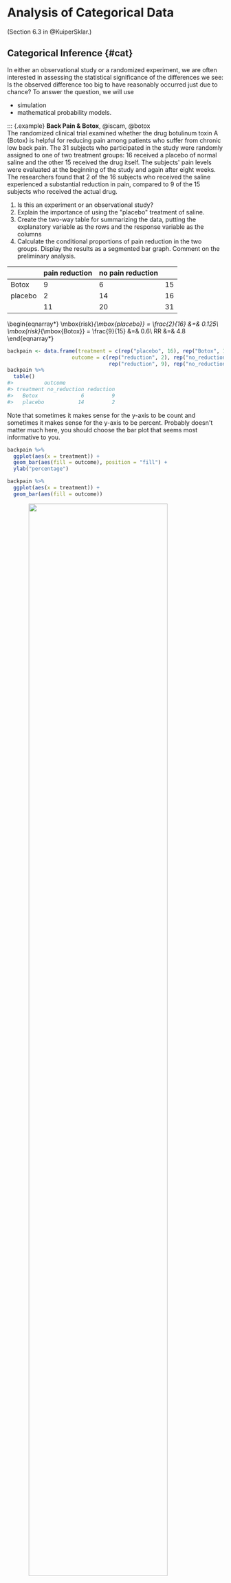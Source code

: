 # Analysis of Categorical Data 

(Section 6.3 in @KuiperSklar.) 



## Categorical Inference {#cat}

In either an observational study or a randomized experiment, we are often interested in assessing the statistical significance of the differences we see: Is the observed difference too big to have reasonably occurred just due to chance?  To answer the question, we will use

* simulation
* mathematical probability models.

::: {.example} 
**Back Pain & Botox**, @iscam, @botox  
The randomized clinical trial examined whether the drug botulinum toxin A (Botox) is helpful for reducing pain among patients who suffer from chronic low back pain.  The 31 subjects who participated in the study were randomly assigned to one of two treatment groups: 16 received a placebo of normal saline and the other 15 received the drug itself.  The subjects' pain levels were evaluated at the beginning of the study and again after eight weeks.  The researchers found that 2 of the 16 subjects who received the saline experienced a substantial reduction in pain, compared to 9 of the 15 subjects who received the actual drug.


1. Is this an experiment or an observational study?  
2. Explain the importance of using the "placebo" treatment of saline.  
3. Create the two-way table for summarizing the data, putting the explanatory variable as the rows and the response variable as the columns  
4. Calculate the conditional proportions of pain reduction in the two groups.  Display the results as a segmented bar graph.  Comment on the preliminary analysis.  


|           	| pain reduction 	| no pain reduction	|    	|
|-----------	|---------	|-------	|----	|
| Botox 	    | 9       	|    6  	| 15 	|
| placebo    	| 2        	| 14     	| 16 	|
|         | 11    	| 20	| 31 	|


\begin{eqnarray*}
\mbox{risk}_{\mbox{placebo}} = \frac{2}{16} &=& 0.125\\
\mbox{risk}_{\mbox{Botox}} = \frac{9}{15} &=& 0.6\\
RR &=& 4.8
\end{eqnarray*}




```r
backpain <- data.frame(treatment = c(rep("placebo", 16), rep("Botox", 15)),
                     outcome = c(rep("reduction", 2), rep("no_reduction", 14), 
                                 rep("reduction", 9), rep("no_reduction", 6)))
backpain %>%
  table()
#>          outcome
#> treatment no_reduction reduction
#>   Botox              6         9
#>   placebo           14         2
```


Note that sometimes it makes sense for the y-axis to be count and sometimes it makes sense for the y-axis to be percent.  Probably doesn't matter much here, you should choose the bar plot that seems most informative to you.


```r
backpain %>%
  ggplot(aes(x = treatment)) + 
  geom_bar(aes(fill = outcome), position = "fill") +
  ylab("percentage")

backpain %>%
  ggplot(aes(x = treatment)) + 
  geom_bar(aes(fill = outcome))
```

<img src="04-cat_files/figure-html/unnamed-chunk-4-1.png" width="80%" style="display: block; margin: auto;" />



5. If there was no association between the treatment and the back pain relief, about how many of the 11 "successes" would you expect to see in each group?  Did the researchers observe more successes in the saline group than expected (if the drug had no effect) or fewer successes than expected?  Is this in the direction conjectured by the researchers?

6. Is is *possible* that the drug has absolutely no effect on back pain?  That the differences were simply due to chance or random variability?  How likely is that?
:::

#### Simulation {-}

* 11 red "success" cards (pain reduction); 20 black "failure" cards (no pain reduction)
* randomly deal out (i.e. shuffle) 15 cards to the treatment group and 16 cards to the placebo group.
* count how many people in the treatment group were successes?  Repeat 5 times.

* process
    * what do the cards represent?
    * what does shuffling the cards represent?
    * what implicit assumption about the two groups did the shuffling of cards represent?
    * what observational units would be represented by the dots on the dotplot?
    * why would we count the number of repetitions with 9 or more "successes"?

* Repeat simulation using the two-way table applet:
[http://www.rossmanchance.com/applets/2021/chisqshuffle/ChiSqShuffle.htm]

* summary
    * How many reps?
    * How many as extreme as the true data?
    * What proportion are at least as extreme as the true data?
    * Do our data support the researchers conjecture?
    * What if the actual data had been 7 successes in the treatment group (and 4 in the placebo group)?

::: {.definition}
**p-value**  The p-value is the probability of seeing our results or more extreme if there is nothing interesting going on with the data.  (This is the same definition of p-value that you will always use in this class and in your own research.)
:::


Notice that regardless of whether or not the drug has an effect, the data will be different each time (think: new 31 people).  The small p-value allows us to draw cause-and-effect conclusions, but doesn't necessarily allow us to infer to a larger population.  Why not? 

|  low cutoff     	| p-value 	| high cutoff	| evidence         	|
|:-------:	|:--------------------:	|:-------:|:------------------------------	|
|       	| p-value $\leq$ 	| 0.001 	| very strong evidence         	|
| 0.001 	|  $<$ p-value $\leq$  	| 0.01  	| strong evidence              	|
| 0.01  	|  $<$ p-value $\leq$  	| 0.05  	| moderate evidence            	|
| 0.05  	|  $<$ p-value $\leq$  	| 0.10  	| weak but suggestive evidence 	|
| 0.10  	|   $<$ p-value   	|       	| little or no evidence        	|


### Simulation using R {#inferFET}

The simulation from the applet can be recreated using the **infer** package in R.  Note the different pieces of the simulation using functions like `specify()`, `hypothesize()`, `generate()`, and `calculate()`.  Also notice that this particular function works best using the difference in proportions (which we discussed in class is equivalent to recording the single count of Botox patients who had reduced back pain).

Step 1.  Calculate the observed difference in proportion of patients with reduced back pain.  Note that as with linear regression we continue to use the syntax:  `responsevariable ~ explanatoryvariable`.  

Step 2.  Go through the simulation steps, just like the applet.

* `specify()` the variables  
* `hypothesize()` about the null claim  
* `generate()` many permutions of the data  
* `calculate()` the statistic of interest for all the different permutations  

Step 3. Plot a histogram representing the differences in proportions for all the many permuted tables. The plot represents the distribution of the differences in proportion under the null hypothesis.

Step 4. Calculate the p-value from the sampling distribution generated in Step 3.



```r
library(infer)

# Step 1.
diff_props <- backpain %>%
  specify(outcome ~ treatment, success = "reduction") %>%
  calculate(stat = "diff in props")

diff_props  # print to screen to see the observed difference
#> Response: outcome (factor)
#> Explanatory: treatment (factor)
#> # A tibble: 1 × 1
#>    stat
#>   <dbl>
#> 1 0.475

# Step 2.
nulldist <- backpain %>%
  specify(outcome ~ treatment, success = "reduction") %>%
  hypothesize(null = "independence") %>%
  generate(reps = 1000, type = "permute") %>%
  calculate(stat = "diff in props")

# Step 3.
visualize(nulldist) + 
  shade_p_value(obs_stat = diff_props, direction = "greater")

# Step 4.
nulldist %>%
  get_p_value(obs_stat = diff_props, direction = "greater")
#> # A tibble: 1 × 1
#>   p_value
#>     <dbl>
#> 1   0.007
```

<img src="04-cat_files/figure-html/unnamed-chunk-5-1.png" width="80%" style="display: block; margin: auto;" />

## Fisher's Exact Test {#fisher}

(Section 6.4 in @KuiperSklar, great detailed explanation!)

Because we have a fixed sample, we use the hypergeometric distribution to enumerate the possible ways of choosing our data or more extreme given fixed row and column totals.



|           	| pain reduction 	| no pain reduction	|    	|
|-----------	|---------	|-------	|----	|
| Botox 	    | 9 = x      	|    6  	| 15 	= n |
| placebo    	| 2        	| 14     	| 16 	|
|         | 11  = M  	| 20 = N - M	| 31 	= N|

To make it simpler, let's say I have 5 items (N=5), and I want to choose 3 of them (n=3).  How many ways can I do that?


> SSSNN, SSNSN, SSNNS, SNSSN, SNSNS, SNNSS, NSSSN, NSSNS, NSNSS, NNSSS  [5!/ 3! 2!]
> (S = select, N = not selected)


So, how many different ways can I select 11 people (out of 31) to be my "pain reduction" group?  That is the total number of different groups of size 11 from 31.  But really, we want our groups to be of a certain breakdown.  We need 2 (of 16) to have gotten the placebo and 9 (of 15) to have gotten the Botox treatment.

::: {.definition}
**Hypergeometric Probability**  For any $2 \times 2$ table when there are N observations with M total successes , the probability of observing x successes in a sample of size n is:
:::

\begin{eqnarray*}
P(X=x) = \frac{\# \mbox{ of ways to select x successes and n-x failures}}{\# \mbox{ of ways to select n subjects}} = \frac{ { M \choose x} {N-M \choose n-x}}{{N \choose n}}\\
\end{eqnarray*}

Find the P(X=2)

We can now find EXACT probabilities associated with the following hypotheses.
\begin{eqnarray*}
&&H_0: p_{pl} = p_{btx}\\
&&H_a: p_{pl} < p_{btx}\\
&&p = \mbox{true probability of no pain}\\
\end{eqnarray*}


Is this a one- or two-sided test?  Why?  [Note:  the conditions here include that the row and column totals are fixed -- a **conditional test of independence**.  However, the research project in the back of chapter 6 extends the permutation test to demonstrated that the probabilities hold even under alternative technical conditions.

Note also that we get an exact probability with no conditions needed about the sample size being big enough (we can use Fisher's Exact Test even when true probabilities are close to 0 or 1.]


## Testing independence of two categorical variables {#chisq}

(Sections 6.5, 6.6, 6.7 in @KuiperSklar.)

### $\chi^2$ tests 

(Section 6.6 in @KuiperSklar.)

2x2... but also rxc ($p_a = p_b = p_c$)


We can also use $\chi^2$ tests to evaluate $r \times c$ contingency tables.  Our main question now will be whether there is an association between two categorical variables of interest.  Note that we are now generalizing what we did with the Botox and back pain example.  Are the two variables independent?  If the two variables are independent, then the state of one variable is not related to the probability of the different outcomes of the other variable.

If the data were sampled in such a way that we have random samples of both the explanatory and response variables (e.g., cross classification study), then we typically do a test of association:

\begin{eqnarray*}
H_0: && \mbox{ the two variables are independent}\\
H_a: && \mbox{ the two variables are not independent}
\end{eqnarray*}

If the data are sampled in such a way that the response is measured across specified populations (as in the example below), we typically do a test of homogeneity of proportions.  For example,

\begin{eqnarray*}
H_0: && p_1 = p_2 = p_3\\
H_a: && \mbox{not } H_0
\end{eqnarray*}
where $p=P(\mbox{success})$ for each of groups 1,2,3.


How do we get expected frequencies?  The same mathematics hold regardless of the type of test (i.e., sampling mechanism used to collect the data). If, in fact,the variables are independent, then we should be able to multiply their probabilities.  If the probabilities are the same, we expect the overall proportion of each response variable to be the same as the proportion of the response variable in each explanatory group.  And the math in the example below follows directly.

::: {.example} 
The table below show the observed distributions of ABO blood type in three random samples of African Americans living in different locations.  The three datasets, collected in the 1950s by three different investigators, are reproduced in [@bloodtype].



|          |            |      | Blood | Type |      |       |
|----------|------------|------|-------|------|------|-------|
|          |            | A    | B     | AB   | O    | Total |
| Location | (Florida)  | 122  | 117   | 19   | 244  | 502   |
|          | (Iowa)     | 1781 | 1351  | 289  | 3301 | 6722  |
|          | (Missouri) | 353  | 269   | 60   | 713  | 1395  |
|          | Total      | 2256 | 1737  | 368  | 4258 | 8619  |
:::

#### Test of Homogeneity of Proportions (equivalent mathematically to independence)

If there is no difference in blood type proportions across the groups, then:

\begin{eqnarray*}
P(AB | FL) = P(AB | IA) = P(AB | MO) = P(AB)
\end{eqnarray*}

We will use $\hat{P}(AB) = \frac{368}{8619}$ as baseline for expectation (under $H_0$) for all the groups.  That is, we would expect,

\begin{eqnarray*}
\# \mbox{expected for AB blood and Iowa} &=&  \frac{368}{8619} \cdot 6722\\
\end{eqnarray*}


#### Test of Independence (equivalent mathematically to homogeneity of proporitions)

\begin{eqnarray*}
P(cond1 \mbox{ & } cond2 ) &=& P(cond1) P(cond2)  \mbox{ if variables 1 and 2 are independent}\\
P(AB \mbox{ blood & Iowa}) &=& P(AB \mbox{ blood}) P(\mbox{Iowa}) \\
&=& \bigg( \frac{368}{8619}\bigg) \bigg( \frac{6722}{8619} \bigg)\\
&=& 0.0333\\
\# \mbox{expected for AB blood and Iowa} &=& 0.033 \cdot 8619\\
&=& \frac{368 \cdot 6722}{8619}\\
E_{i,j} &=& \frac{(i \mbox{ row total})(j \mbox{ col total})}{\mbox{grand total}}\\
\end{eqnarray*}


And the expected values under the null hypothesis...

|          |            |         | Blood   | Type   |         |       |
|----------|------------|---------|---------|--------|---------|-------|
|          |            | A       | B       | AB     | O       | Total |
| Location | (Florida)  | 131.4   | 101.17  | 21.43  | 248.00  | 502   |
|          | (Iowa)     | 1759.47 | 1354.69 | 287.00 | 3320.83 | 6722  |
|          | (Missouri) | 365.14  | 281.14  | 59.56  | 689.16  | 1395  |
|          | Total      | 2256    | 1737    | 368    | 4258    | 8619  |


\begin{eqnarray*}
X^2 &=& \sum_{all cells} \frac{( O - E)^2}{E}\\
&=& 5.65\\
\mbox{p-value} &=& P(\chi^2_6 \geq 5.65) \\
&=& 1 - pchisq(5.65, 6)\\
&=& 0.464
\end{eqnarray*}


We cannot reject the null hypothesis.  Again, we have no evidence against the null hypothesis that blood types are independently distributed in the various regions.


How do we know if our test statistic is a big number or not?  Well, it turns out that the test statistic ($X^2$) will have an approximate $\chi^2$ distribution with degrees of freedom = $(r- 1)\cdot (c-1)$.  As long as:


* We have a random sample from the population.  
* We expect at least 1 observation in every cell ($E_i \geq 1 \forall i$)  
* We expect at least 5 observations in 80\% of the cells ($E_i \geq 5$ for 80% of $i$)  



When there are only two populations, the $\chi^2$ procedure is equivalent to the two-sided z-test for proportions.  The chi-squared test statistic is the square of the z-test statistic.  That is, the chi-squared test is exactly the same as the two-sided alternative for the z-test.

use chi-square if you have multiple populations

use z-test if you want one-sided tests or confidence intervals.


## Parameter Estimation {#catest}

(Section 6.8 in @KuiperSklar.)

::: {.definition}
**Data Types** Data are often classified as
:::

* Categorical - each unit is assigned to a category  
* Quantitative - each observational unit is assigned a numerical value  
* (Binary - a special case of categorical with 2 categories, e.g. male/female)  



> Table 6.6 on page 193 of @KuiperSklar is excellent and worth looking at.


::: {.example} 
**Popcorn & Lung Disease** @iscam  

How can we tell if popcorn production is related to lung disease?  Consider High / Low exposure:


|               | Airway obstructed | Airway not obstructed |     |
|---------------|-------------------|-----------------------|-----|
| low exposure  | 6                 | 52                    | 58  |
| high exposure | 15                | 43                    | 58  |
|               | 21                | 95                    | 116 |


Is 21 a lot of people?  Can we compare 6 vs. 15?  What should we look at?  *proportions* (always a number between 0 and 1).  Look at your data (graphically and numerically).  Segmented bar graph (mosaic plot):

\begin{figure}[ht]
\begin{center}
\includegraphics[scale=.4,angle=0]{popcornbar.pdf}
\end{center}
\end{figure}

Is there a difference in the two groups?  Look at the difference in proportions or risk:

\begin{eqnarray*}
6/58 = 0.103 & 15/58=0.2586 & \Delta = 0.156\\
p_1 = 0.65 & p_2 = 0.494 & \Delta = 0.156\\
p_1 = 0.001 & p_2 = 0.157 & \Delta = 0.156\\
\end{eqnarray*}
:::

### Differences in Proportions

It turns out that the sampling distribution of the difference in the sample proportions (of success) across two *independent* groups can be modeled by the normal distribution if we have reasonably large sample sizes (CLT).

To ensure the accuracy of the test, check whether np and n(1-p) is bigger than 5 in both samples is usually adequate.  A more precise check is $n_s \hat{p}_c$ and $n_s(1-\hat{p}_c)$ are both greater than 5; $n_s$ is the smaller of the two sample sizes and $\hat{p}_c$is the sample proportion when the two samples are combined into one.


Note:
\begin{eqnarray*}
\hat{p}_1 - \hat{p}_2 \sim N\Bigg(p_1 - p_2, \sqrt{\frac{p_1(1-p_1)}{n_1} + \frac{p_2(1-p_2)}{n_2}}\Bigg)
\end{eqnarray*}

When testing independence, we assume that $p_1=p_2$, so we use the pooled estimate of the proportion to calculate the SE:
\begin{eqnarray*}
SE(\hat{p}_1 - \hat{p}_2) = \sqrt{ \hat{p}_c(1-\hat{p}_c) \bigg(\frac{1}{n_1} + \frac{1}{n_2}\bigg)}
\end{eqnarray*}

So, when testing, the appropriate test statistic is:
\begin{eqnarray*}
 Z = \frac{\hat{p}_1 - \hat{p}_2 - 0}{ \sqrt{ \hat{p}_c(1-\hat{p}_c) (\frac{1}{n_1} + \frac{1}{n_2})}}
\end{eqnarray*}


### CI for differences in proportions

We can't pool our estimate for the SE, but everything else stays the same...


\begin{eqnarray*}
SE(\hat{p}_1 - \hat{p}_2) = \sqrt{\frac{\hat{p}_1(1-\hat{p}_1)}{n_1} + \frac{\hat{p}_2(1-\hat{p}_2)}{n_2}}
\end{eqnarray*}



The main idea here is to determine whether two categorical variables are independent.  That is, does knowledge of the value of one variable tell me something about the probability of the other variable (gender and pregnancy).  We're going to talk about two different ways to approach this problem.

### Relative Risk

::: {.definition}
**Relative Risk**  The relative risk (RR) is the ratio of risks for each group.  We say, "The risk of success is **RR** times higher for those in group 1 compared to those in group 2."
:::

\begin{eqnarray*}
\mbox{relative risk} &=& \frac{\mbox{risk group 1}}{\mbox{risk group 2}}\\
&=&  \frac{\mbox{proportion of successes in group 1}}{\mbox{proportion of successes in group 2}}\\
\mbox{RR} &=& \frac{p_1}{p_2} = \frac{p_1}{p_2}\\
\hat{\mbox{RR}} &=& \frac{\hat{p}_1}{\hat{p}_2}
\end{eqnarray*}


$\hat{RR}$ in the popcorn example is $\frac{15/58}{6/58} = 2.5$.  We say, "The risk of airway obstruction is 2.5 times higher for those in high exposure group compared to those in the low exposure group."  What about

* sample size?  
* baseline risk?  

To create confidence intervals for relative risk, we use the fact that:

\begin{eqnarray*}
SE(\ln (\hat{RR})) &\approx& \sqrt{\frac{(1 - \hat{p}_1)}{n_1 \hat{p}_1} + \frac{(1-\hat{p}_2)}{n_2 \hat{p}_2}}
\end{eqnarray*}

### Odds Ratios

A related concept to risk is odds.  It is often used in horse racing, where "success" is typically defined as losing.  So, if the odds are 3 to 1 we would expect to lose 3/4 of the time.

::: {.definition}
**Odds Ratio** A related concept to risk is odds.  It is often used in horse racing, where "success" is typically defined as losing.  So, if the odds are 3 to 1 we would expect to lose 3/4 of the time.  The odds ratio (OR) is the ratio of odds for each group.  We say, "The odds of success is **OR** times higher for those in group 1 compared to those group 2."
:::

\begin{eqnarray*}
\mbox{odds} &=& \frac{\mbox{proportion of successes}}{\mbox{proportion of failures}}\\
&=& \frac{\mbox{number of successes}}{\mbox{number of failures}} = \theta\\
\hat{\mbox{odds}} &=& \hat{\theta}\\
\mbox{odds ratio} &=& \frac{\mbox{odds group 1}}{\mbox{odds group 2}} \\
\mbox{OR} &=& \frac{\theta_1}{\theta_2} = \frac{p_1/(1-p_1)}{p_2/(1-p_2)}= \frac{p_1/(1-p_1)}{p_2/(1-p_2)}\\
\hat{\mbox{OR}} &=& \frac{\hat{\theta}_1}{\hat{\theta}_2} = \frac{\hat{p}_1/(1-\hat{p}_1)}{\hat{p}_2/(1-\hat{p}_2)}\\
\end{eqnarray*}


$\hat{OR}$ in the popcorn example is $\frac{15/43}{6/52} = 3.02$.  We say, "The odds of airway obstruction are 3 times higher for those in the high exposure group compared to those in the low exposure group."


#### OR is more extreme than RR

Without loss of generality, assume the true $RR > 1$, implying $p_1 / p_2 > 1$ and $p_1 > p_2$.

Note the following sequence of consequences:

\begin{eqnarray*}
RR = \frac{p_1}{p_2} &>& 1\\
\frac{1 - p_1}{1 - p_2} &<& 1\\
\frac{ 1 / (1 - p_1)}{1 / (1 - p_2)} &>& 1\\
\frac{p_1}{p_2} \cdot \frac{ 1 / (1 - p_1)}{1 / (1 - p_2)} &>& \frac{p_1}{p_2}\\
OR &>& RR
\end{eqnarray*}

#### Other considerations:

* Observational study (who worked in each place?)  
* Cross sectional (only one point in time)  
* Healthy worker effect (who stayed home sick?)    
* **Explanatory variable** is one that is a potential explanation for any changes (here exposure level).  
* **Response variable** is the measured outcome of interest (here airway obstruction).  


::: {.example} 
**Smoking & Lung Cancer** @iscam  

After World War II, evidence began mounting that there was a link between cigarette smoking and pulmonary carcinoma (lung cancer).  In the 1950s, two now classic articles were published on the subject.  One of these studies was conducted in the United States by @wynder.  They found records from a large number (684) of patients with proven bronchiogenic carcinoma (a specific form of lung cancer) in hospitals in California, Colorado, Missouri, New Jersey, New York, Ohio, Pennsylvania, and Utah.  They personally interviewed 634 of the subjects to identify their smoking habits, occupation, exposure to dust and fumes, alcohol intake, education, and cause of death of parents and siblings.  Thirty-three subjects completed mailed questionnaires, and information for the other 17 was obtained from family members or close acquaintances.  Of those in the study, the researchers focused on 605 male patients with the same form of lung cancer.  Another 1332 hospital patients with similar age and economic distribution (including 780 males) without lung cancer were interviewed by these researchers in St. Louis and by other researchers in Boston, Cleveland, and Hines, Illinois.

The following two-way table replicates the counts for the 605 male patients with the same form of cancer and for the "control-group" of 780 males.



|           |           | patients | controls |
|-----------|-----------|----------|----------|
| none      | $<$ 1/day | 8        | 114      |
| light     | 1-9/day   | 14       | 90       |
| mod heavy | 10-15/day | 61       | 148      |
| heavy     | 16-20/day | 213      | 278      |
| excessive | 21-34/day | 187      | 90       |
| chain     | 35$+$/day | 122      | 60       |


Given the results of the study, do you think we can generalize from the sample to the population?  Explain and make it clear that you know the difference between a sample and a population.
:::


|               | cancer | healthy |     |
|---------------|--------|---------|-----|
| chain smoking | 122    | 60      | 182 |
| no smoking    | 8      | 114     | 122 |
|               | 130    | 174     | 304 |

* Causation?  
* Case-control study  (605 with lung cancer, 780 without... baseline rate?)  


| Group A 	| Group B 	|
|-----------------------	|-----------------------	|
| expl = smoking status 	| expl = lung cancer 	|
| resp = lung cancer 	| resp = smoking status 	|


* If lung cancer is considered a success and no smoking is baseline:  

\begin{eqnarray*}
\hat{RR} &=& \frac{122/182}{8/122} = 10.22\\
\hat{OR} &=& \frac{122/60}{8/114} = 28.9\\
\end{eqnarray*}
The risk of lung cancer is 10.22 times higher for those who smoke than for those who don't smoke.

The odds of lung cancer is 28.9 times higher for those who smoke than for those who don't smoke.


* If chain smoking is considered a success and healthy is baseline:  

\begin{eqnarray*}
\hat{RR} &=& \frac{122/130}{60/174} = 2.7\\
\hat{OR} &=& \frac{122/8}{60/114} = 28.9\\
\end{eqnarray*}
The risk of smoking is 2.7 times higher for those who have lung cancer than for those who don't have lung cancer.

The odds of smoking is 28.9 times higher for those who have lung cancer than for those who don't have lung cancer.


\noindent
We know the risk of being a light smoker if you have lung cancer but we do *not* know the risk of lung cancer if you are a light smoker.  Let's say we have a *population* of 1,000,000 people:

|               | cancer | healthy |           |
|---------------|--------|---------|-----------|
| light smoking | 49,000 | 51,000  | 100,000   |
| no smoking    | 1,000  | 899,000 | 900,000   |
|               | 50,000 | 950,000 | 1,000,000 |

\begin{eqnarray*}
P(\mbox{light} | \mbox{lung cancer}) &=& \frac{49,000}{50,000} = 0.98\\
P(\mbox{lung cancer} | \mbox{light}) &=& \frac{49,000}{100,000} = 0.49\\
\end{eqnarray*}



* What is the explanatory variable?
* What is the response variable?
* relative risk?
* odds ratio?


| Group A 	| Group B 	|
|-----------------------	|-----------------------	|
| expl = smoking status 	| expl = lung cancer 	|
| resp = lung cancer 	| resp = smoking status 	|


* If lung cancer is considered a success and no smoking is baseline:

\begin{eqnarray*}
RR &=& \frac{49/100}{1/900} = 441\\
OR &=& \frac{49/51}{1/899} = 863.75\\
\end{eqnarray*}

* If light smoking is considered a success and healthy is baseline:

\begin{eqnarray*}
RR &=& \frac{49/50}{51/950} = 18.25\\
OR &=& \frac{49/1}{51/899} = 863.75\\
\end{eqnarray*}


OR is the same no matter which variable you choose as explanatory versus response!  Though, in general, we still prefer to know baseline odds or baseline risk (which we can't know with a case-control study).


::: {.example} 
**More on Smoking & Lung Cancer**, @iscam  
Now we have a cohort prospective study.  (Previously we had a case-control retrospective study).  Now do we have baseline risk estimates?  Yes!  But be careful, we can't conclude causation, because the study is still observational.
:::


### Confidence Interval for OR {#ciOR}

Due to some theory that we won't cover:

\begin{eqnarray*}
SE(\ln (\hat{OR})) &\approx& \sqrt{\frac{1}{n_1 \hat{p}_1 (1-\hat{p}_1)} + \frac{1}{n_2 \hat{p}_2 (1-\hat{p}_2)}}
\end{eqnarray*}

Note that your book introduces $SE(\ln(\hat{OR}))$ in the context of hypothesis testing where the null, $H_0: p_1 = p_2$, is assumed to be true.  If the null is true, you'd prefer an estimate for the proportion of success to be based on the entire sample:

\begin{eqnarray*}
SE(\ln (\hat{OR})) &\approx& \sqrt{\frac{1}{n_1 \hat{p} (1-\hat{p})} + \frac{1}{n_2 \hat{p}(1-\hat{p})}}
\end{eqnarray*}


So, a $(1-\alpha)100\%$ CI for the $\ln(OR)$ is:
\begin{eqnarray*}
\ln(\hat{OR}) \pm z_{1-\alpha/2} SE(\ln(\hat{OR}))
\end{eqnarray*}

Which gives a $(1-\alpha)100\%$ CI for the $OR$:
\begin{eqnarray*}
(e^{\ln(\hat{OR}) - z_{1-\alpha/2} SE(\ln(\hat{OR}))}, e^{\ln(\hat{OR}) + z_{1-\alpha/2} SE(\ln(\hat{OR}))})
\end{eqnarray*}


Back to the example... $OR = 28.9.$
\begin{eqnarray*}
SE(\ln(\hat{OR})) &=& \sqrt{\frac{1}{182*0.67*(1-0.67)} + \frac{1}{122*0.0656*(1-0.0656)}}\\
&=& 0.398\\
90\% \mbox{ CI for } \ln(OR) && \ln(28.9) \pm 1.645 \cdot 0.398\\
&& 3.366 \pm 1.645 \cdot 0.398\\
&& (2.71, 4.02)\\
90\% \mbox{ CI for } OR && (e^{2.71}, e^{4.02})\\
&& (15.04, 55.47)\\
\end{eqnarray*}


We are 90% confident that the true $\ln(OR)$ is between 2.71 and 4.02.  We are 90% confident that the true $OR$ is between 15.04 and 55.47.  That is, the true odds of getting lung cancer if you smoke are somewhere between 15.04 and 55.47 times higher than if you don't smoke, with 90% confidence.



Note 1: we use the theory which allows us to understand the sampling distribution for the $\ln(\hat{OR}).$  We use the *process* for creating CIs to transform back to $OR$.

Note 2: We do not use the t-distribution here because we are not estimating the population standard deviation.

Note 3: There are not good general guidelines for checking whether the sample sizes are large enough for the normal approximation.  Most authorities agree that one can get away with smaller sample sizes here than for the differences of two proportions.  If the sample sizes pass the rough check discussed for $\chi^2$, they should be large enough to support inferences based on the approximate normality of the log of the estimated odds ratio, too.  [@sleuth, page 541]

For the normal approximation to hold, we need the expected counts in each cell to be at least 5. [@pagano, page 355]


Note 4: If any of the cells are zero, many people will add 0.5 to that cell's observed value.


Note 5: The OR will always be more extreme than the RR (one more reason to be careful...)

\begin{eqnarray*}
\mbox{assume } && \frac{X_1 / n_1}{X_2 / n_2} = RR > 1\\
& & \\
\frac{X_1}{n_1} &=& RR \ \ \frac{X_2}{n_2}\\
\frac{X_1}{n_1 - X_1} &=& RR \ \ \bigg( \frac{n_1}{n_2}  \frac{n_2 - X_2}{n_1 - X_1} \bigg) \frac{X_2}{n_2-X_2}\\
OR &=& RR \ \ \bigg(\frac{n_1}{n_2} \bigg) \frac{n_2 - X_2}{n_1 - X_1}\\
 &=& RR \ \ \bigg(\frac{1/n_2}{1/n_1} \bigg) \frac{n_2 - X_2}{n_1 - X_1}\\
 &=& RR  \ \ \frac{1 - X_2/n_2}{1 - X_1/n_1}\\
 & > & RR
\end{eqnarray*}
[$1 - \frac{X_2}{n_2} > 1 - \frac{X_1}{n_1} \rightarrow \frac{1 - \frac{X_2}{n_2}}{1 - \frac{X_1}{n_1}} > 1$]


Note 6: $RR \approx OR$ if the risk is small (the denominator of the OR will be very similar to the denominator of the RR).



## Types of Studies {#studies}

(Section 6.9 of @KuiperSklar.)

::: {.definition}
**Explanatory variable** is one that is a potential explanation for any changes in the response variable.
:::

::: {.definition}
**Response variable** is the measured outcome of interest.
:::

::: {.definition}
**Case-control study:** identify observational units by response
:::

::: {.definition}
**Cohort study:** identify observational units by explanatory variable
:::

::: {.definition}
**Cross-classification study:** identify observational units regardless of levels of the variable.
:::

### Retrospective versus Prospective Studies

After much research (and asking many people who do not all agree!), I finally came across a definition of retrospective that I like.  Note, however, that many many books *define* retrospective as synonymous with case-control.  That is, they define a retrospective study to be one in which the observational units were chosen based on their status of the response variable.  I disagree with that definition.  As you see below, retrospective studies are defined based on the when the variables were *measured*.  I've also given a quote from the Kuiper text where retrospective is defined as any study where historic data are collected (I like this definition less).

::: {.definition}
A **prospective** study watches for outcomes, such as the development of a disease, during the study period.  The explanatory variables are *measured* before the response variable occurs.
:::

::: {.definition}
A **retrospective** study looks backwards and examines exposures to suspected risk or protection factors in relation to an outcome that is established at the start of the study.   The explanatory variables are *measured* after the response has happened.
:::

> Studies can be classified further as either prospective or retrospective. We define a prospective study as one in which exposure and covariate measurements are made before the cases of illness occur. In a retrospective study these measurements are made after the cases have already occurred... Early writers referred to cohort studies as prospective studies and to case-control studies as retrospective studies because cohort studies usually begin with identification of the exposure status and then measure disease occurrence, whereas case-control studies usually begin by identifying cases and controls and then measure exposure status. The terms prospective and retrospective, however, are more usefully employed to describe the **timing of disease occurrence with respect to exposure measurement**. For example, case-control studies can be either prospective or retrospective.  A prospective case-control study uses exposure measurements taken before disease, whereas a retrospective case-control study uses measurements taken after disease.  [@modepi, page 74]

> Retrospective cohort studies also exist. In these designs past (medical) records are often used to collect data. As with prospective cohort studies, the objective is still to first establish groups based on an explanatory variable. However since these are past records the response variable can be collected at the same time. [@KuiperSklar, chapter 6, page 24]


Understanding if a study is retrospective or prospective leads to having a sense of the biases within a study.  

* The retrospective aspect may introduce selection bias and misclassification or information bias. With retrospective studies, the temporal relationship is frequently difficult to assess.  

#### Disadvantages of Prospective Cohort Studies {-}
  
* You may have to follow large numbers of subjects for a long time.  
* They can be very expensive and time consuming.  
* They are not good for rare diseases.  
* They are not good for diseases with a long latency.  
* Differential loss to follow up can introduce bias.  


#### Disadvantages of Retrospective Cohort Studies {-}  

* As with prospective cohort studies, they are not good for very rare diseases.
* If one uses records that were not designed for the study, the available data may be of poor quality.
* There is frequently an absence of data on potential confounding factors if the data was recorded in the past.
* It may be difficult to identify an appropriate exposed cohort and an appropriate comparison group.
* Differential losses to follow up can also bias retrospective cohort studies.

Disadvantages from: http://sphweb.bumc.bu.edu/otlt/MPH-Modules/EP/EP713_CohortStudies/EP713_CohortStudies5.html


##### Examples of studies: {-}

* cross-classification, prospective: NHANES  
* cross-classification, retrospective: death records (if exposure is measured post-hoc)  
* case-control, prospective: the investigator still *enrolls* based on outcome status, but the investigator must wait for the cases to occur    
* case-control, retrospective: at the start of the study, all cases have already occurred and the investigator goes back to measure the exposure (explanatory) variable  
* cohort, prospective: follows the selected participants to assess the proportion who develop the disease of interest  
* cohort, retrospective: the exposure and outcomes have already happened (i.e., death records)    

#### Which test? {-}

(Section 6.1 of @KuiperSklar.)

It turns out that the tests above (independence, homogeneity of proportions, homogeneity of odds) are typically equivalent with respect to their conclusions.  However, they each have particular conditions related to what they are testing, but that we can generally use any of them for our hypotheses of interest.  However, we need to be very careful about our **interpretations**!



(No goodness of fit, section 6.11 of @KuiperSklar.)

## R Example (categorical data): Botox and back pain


###  Entering and visualizing the data


```r
backpain <- data.frame(treatment = c(rep("placebo", 16), rep("Botox", 15)),
                     outcome = c(rep("reduction", 2), rep("no reduction", 14), 
                                 rep("reduction", 9), rep("no reduction", 6)))
backpain %>%
  table()
#>          outcome
#> treatment no reduction reduction
#>   Botox              6         9
#>   placebo           14         2

backpain %>%
  ggplot(aes(x = treatment)) + 
  geom_bar(aes(fill = outcome), position = "fill") +
  ylab("percentage")

backpain %>%
  ggplot(aes(x = treatment)) + 
  geom_bar(aes(fill = outcome))
```

<img src="04-cat_files/figure-html/unnamed-chunk-6-1.png" width="80%" style="display: block; margin: auto;" /><img src="04-cat_files/figure-html/unnamed-chunk-6-2.png" width="80%" style="display: block; margin: auto;" />


### Fisher's Exact Test


```r
backpain %>%
  table() %>%
  fisher.test()
#> 
#> 	Fisher's Exact Test for Count Data
#> 
#> data:  .
#> p-value = 0.009
#> alternative hypothesis: true odds ratio is not equal to 1
#> 95 percent confidence interval:
#>  0.00848 0.71071
#> sample estimates:
#> odds ratio 
#>      0.104

# their CI is an inversion of the HT
# an approximate SE for the ln(OR) is given by:
se.lnOR <- sqrt(1/(16*(2/16)*(14/16)) + 1/(15*(9/15)*(6/15)))
se.lnOR
#> [1] 0.922
```

### Chi-squared Analysis


```r
backpain %>%
  table() %>%
  chisq.test()
#> 
#> 	Pearson's Chi-squared test with Yates' continuity correction
#> 
#> data:  .
#> X-squared = 6, df = 1, p-value = 0.02
```
